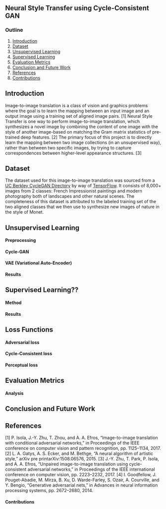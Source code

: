 ## Neural Style Transfer using Cycle-Consistent GAN
### Outline
1. [Introduction](https://github.com/bethanystate/CS7641_project/blob/master/README.md#introduction)
2. [Dataset](https://github.com/bethanystate/CS7641_project/blob/master/README.md#dataset)
3. [Unsupervised Learning](https://github.com/bethanystate/CS7641_project/blob/master/README.md#unsupervised-learning)
4. [Supervised Learning](https://github.com/bethanystate/CS7641_project/blob/master/README.md#supervised-learning)
5. [Evaluation Metrics](https://github.com/bethanystate/CS7641_project/blob/master/README.md#evaluation-metrics)
6. [Conclusion and Future Work](https://github.com/bethanystate/CS7641_project/blob/master/README.md#conclusion-and-future-work)
7. [References](https://github.com/bethanystate/CS7641_project/blob/master/README.md#references)
8. [Contributions](https://github.com/bethanystate/CS7641_project/blob/master/README.md#contributions)

## Introduction
Image-to-image translation is a class of vision and graphics problems where the goal is to learn the
mapping between an input image and an output image using a training set of aligned image pairs. [1]
Neural Style Transfer is one way to perform image-to-image translation, which synthesizes a novel
image by combining the content of one image with the style of another image-based on matching
the Gram matrix statistics of pre-trained deep features. [2] The primary focus of this project is to
directly learn the mapping between two image collections (in an unsupervised way), rather than
between two specific images, by trying to capture correspondences between higher-level appearance
structures. [3]
## Dataset
The dataset used for this image-to-image translation was sourced from a [UC Berkley CycleGAN Directory](https://people.eecs.berkeley.edu/~taesung_park/CycleGAN/datasets/) by way of [TensorFlow](https://www.tensorflow.org/datasets/catalog/cycle_gan#cycle_ganmonet2photo). It consists of 8,000+ images from 2 classes: French Impressionist paintings and modern photography both of landscapes and other natural scenes. The completeness of this dataset is attributed to the labeled training set of the two aligned classes that we then use to synthesize new images of nature in the style of Monet.
## Unsupervised Learning
#### Preprocessing
#### Cycle-GAN
#### VAE (Variational Auto-Encoder)
#### Results
## Supervised Learning??
#### Method
#### Results
## Loss Functions
#### Adversarial loss 
#### Cycle-Consistent loss 
#### Perceptual loss 
## Evaluation Metrics
#### Analysis
## Conclusion and Future Work
## References
[1] P. Isola, J.-Y. Zhu, T. Zhou, and A. A. Efros, “Image-to-image translation with conditional adversarial networks,” in Proceedings of the IEEE conference on computer vision and pattern recognition, pp. 1125–1134, 2017.
[2] L. A. Gatys, A. S. Ecker, and M. Bethge, “A neural algorithm of artistic style,” arXiv pre printarXiv:1508.06576, 2015.
[3] J.-Y. Zhu, T. Park, P. Isola, and A. A. Efros, “Unpaired image-to-image translation using cycle-consistent adversarial networks,” in Proceedings of the IEEE international conference on computer vision, pp. 2223–2232, 2017.
[4] I. Goodfellow, J. Pouget-Abadie, M. Mirza, B. Xu, D. Warde-Farley, S. Ozair, A. Courville, and Y. Bengio, “Generative adversarial nets,” in Advances in neural information processing systems, pp. 2672–2680, 2014.
#### Contributions
